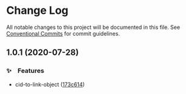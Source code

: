 # Change Log

All notable changes to this project will be documented in this file.
See [Conventional Commits](https://conventionalcommits.org) for commit guidelines.

## 1.0.1 (2020-07-28)


### ✨　Features

* cid-to-link-object ([173c614](https://github.com/bluelovers/ws-ipfs/commit/173c614b125568fb0d4f722060891e2e53083def))
